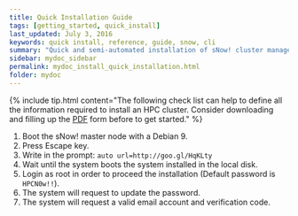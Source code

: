 ```yaml
---
title: Quick Installation Guide
tags: [getting_started, quick_install]
last_updated: July 3, 2016
keywords: quick install, reference, guide, snow, cli
summary: "Quick and semi-automated installation of sNow! cluster manager allows to provision a new cluster from scratch with a predefined configuration."
sidebar: mydoc_sidebar
permalink: mydoc_install_quick_installation.html
folder: mydoc
---
```


{% include tip.html content="The following check list can help to define all the information required to install an HPC cluster.
Consider downloading and filling up the [PDF](images/configuration_check_list.pdf) form before to get started." %}

[<i class="glyphicon glyphicon-download gi-5x"></i>](images/configuration_check_list.pdf)

1. Boot the sNow! master node with a Debian 9.
2. Press Escape key.
3. Write in the prompt: ```auto url=http://goo.gl/HqKLty```
4. Wait until the system boots the system installed in the local disk.
5. Login as root in order to proceed the installation (Default password is ```HPCN0w!!```).
6. The system will request to update the password.
7. The system will request a valid email account and verification code.
